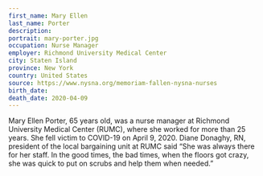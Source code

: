 ```yaml
---
first_name: Mary Ellen
last_name: Porter
description: 
portrait: mary-porter.jpg
occupation: Nurse Manager
employer: Richmond University Medical Center
city: Staten Island
province: New York
country: United States
source: https://www.nysna.org/memoriam-fallen-nysna-nurses
birth_date: 
death_date: 2020-04-09
---
```


Mary Ellen Porter, 65 years old, was a nurse manager at Richmond University Medical Center (RUMC), where she worked for more than 25 years. She fell victim to COVID-19 on April 9, 2020. Diane Donaghy, RN, president of the local bargaining unit at RUMC said “She was always there for her staff. In the good times, the bad times, when the floors got crazy, she was quick to put on scrubs and help them when needed.”
